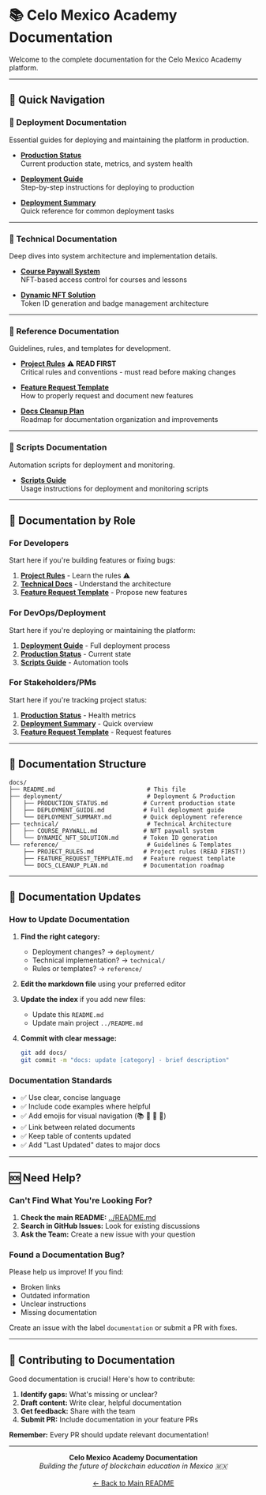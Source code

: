 # 📚 Celo Mexico Academy Documentation

Welcome to the complete documentation for the Celo Mexico Academy platform.

---

## 📖 Quick Navigation

### 🚀 Deployment Documentation
Essential guides for deploying and maintaining the platform in production.

- **[Production Status](./deployment/PRODUCTION_STATUS.md)**  
  Current production state, metrics, and system health

- **[Deployment Guide](./deployment/DEPLOYMENT_GUIDE.md)**  
  Step-by-step instructions for deploying to production

- **[Deployment Summary](./deployment/DEPLOYMENT_SUMMARY.md)**  
  Quick reference for common deployment tasks

---

### 🔧 Technical Documentation
Deep dives into system architecture and implementation details.

- **[Course Paywall System](./technical/COURSE_PAYWALL.md)**  
  NFT-based access control for courses and lessons

- **[Dynamic NFT Solution](./technical/DYNAMIC_NFT_SOLUTION.md)**  
  Token ID generation and badge management architecture

---

### 📖 Reference Documentation
Guidelines, rules, and templates for development.

- **[Project Rules](./reference/PROJECT_RULES.md)** ⚠️ **READ FIRST**  
  Critical rules and conventions - must read before making changes

- **[Feature Request Template](./reference/FEATURE_REQUEST_TEMPLATE.md)**  
  How to properly request and document new features

- **[Docs Cleanup Plan](./reference/DOCS_CLEANUP_PLAN.md)**  
  Roadmap for documentation organization and improvements

---

### 📜 Scripts Documentation
Automation scripts for deployment and monitoring.

- **[Scripts Guide](../scripts/README.md)**  
  Usage instructions for deployment and monitoring scripts

---

## 🎯 Documentation by Role

### For Developers
Start here if you're building features or fixing bugs:
1. **[Project Rules](./reference/PROJECT_RULES.md)** - Learn the rules ⚠️
2. **[Technical Docs](./technical/)** - Understand the architecture
3. **[Feature Request Template](./reference/FEATURE_REQUEST_TEMPLATE.md)** - Propose new features

### For DevOps/Deployment
Start here if you're deploying or maintaining the platform:
1. **[Deployment Guide](./deployment/DEPLOYMENT_GUIDE.md)** - Full deployment process
2. **[Production Status](./deployment/PRODUCTION_STATUS.md)** - Current state
3. **[Scripts Guide](../scripts/README.md)** - Automation tools

### For Stakeholders/PMs
Start here if you're tracking project status:
1. **[Production Status](./deployment/PRODUCTION_STATUS.md)** - Health metrics
2. **[Deployment Summary](./deployment/DEPLOYMENT_SUMMARY.md)** - Quick overview
3. **[Feature Request Template](./reference/FEATURE_REQUEST_TEMPLATE.md)** - Request features

---

## 📂 Documentation Structure

```
docs/
├── README.md                          # This file
├── deployment/                        # Deployment & Production
│   ├── PRODUCTION_STATUS.md          # Current production state
│   ├── DEPLOYMENT_GUIDE.md           # Full deployment guide
│   └── DEPLOYMENT_SUMMARY.md         # Quick deployment reference
├── technical/                         # Technical Architecture
│   ├── COURSE_PAYWALL.md             # NFT paywall system
│   └── DYNAMIC_NFT_SOLUTION.md       # Token ID generation
└── reference/                         # Guidelines & Templates
    ├── PROJECT_RULES.md              # Project rules (READ FIRST!)
    ├── FEATURE_REQUEST_TEMPLATE.md   # Feature request template
    └── DOCS_CLEANUP_PLAN.md          # Documentation roadmap
```

---

## 🔄 Documentation Updates

### How to Update Documentation

1. **Find the right category:**
   - Deployment changes? → `deployment/`
   - Technical implementation? → `technical/`
   - Rules or templates? → `reference/`

2. **Edit the markdown file** using your preferred editor

3. **Update the index** if you add new files:
   - Update this `README.md`
   - Update main project `../README.md`

4. **Commit with clear message:**
   ```bash
   git add docs/
   git commit -m "docs: update [category] - brief description"
   ```

### Documentation Standards

- ✅ Use clear, concise language
- ✅ Include code examples where helpful
- ✅ Add emojis for visual navigation (📚 🚀 🔧 📖)
- ✅ Link between related documents
- ✅ Keep table of contents updated
- ✅ Add "Last Updated" dates to major docs

---

## 🆘 Need Help?

### Can't Find What You're Looking For?

1. **Check the main README:** [../README.md](../README.md)
2. **Search in GitHub Issues:** Look for existing discussions
3. **Ask the Team:** Create a new issue with your question

### Found a Documentation Bug?

Please help us improve! If you find:
- Broken links
- Outdated information
- Unclear instructions
- Missing documentation

Create an issue with the label `documentation` or submit a PR with fixes.

---

## 📝 Contributing to Documentation

Good documentation is crucial! Here's how to contribute:

1. **Identify gaps:** What's missing or unclear?
2. **Draft content:** Write clear, helpful documentation
3. **Get feedback:** Share with the team
4. **Submit PR:** Include documentation in your feature PRs

**Remember:** Every PR should update relevant documentation!

---

<div align="center">
  <strong>Celo Mexico Academy Documentation</strong><br>
  <em>Building the future of blockchain education in Mexico 🇲🇽</em>
  <br><br>
  <a href="../README.md">← Back to Main README</a>
</div>
